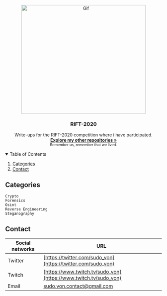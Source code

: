 <p align="center">
  <a>
    <img src="https://gug.wtf/content/images/2020/03/riftCTF-13.png" alt="Gif" width="400" height="350">
  </a>

  <h3 align="center">RIFT-2020</h3>

<p align="center">
    Write-ups for the RIFT-2020 competition where i have participated. 
    <br/>
    <a href="https://github.com/sudo-von"><strong>Explore my other repositories »</strong></a>
    <br/>
    <small>Remember us, remember that we lived.</small>
  </p>
</p>


<details open="open">
  <summary>Table of Contents</summary>
  <ol>
    <li>
      <a href="#categories">Categories</a>
    </li>
    <li><a href="#contact">Contact</a></li>
  </ol>
</details>

## Categories

```
Crypto
Forensics
Osint
Reverse Engineering
Steganography
```

<!-- CONTACT -->
## Contact

| Social networks  | URL |
| ------------- | -------- |
| Twitter | [https://twitter.com/sudo_von](https://twitter.com/sudo_von) |
| Twitch | [https://www.twitch.tv/sudo_von](https://www.twitch.tv/sudo_von) |
| Email | sudo.von.contact@gmail.com |